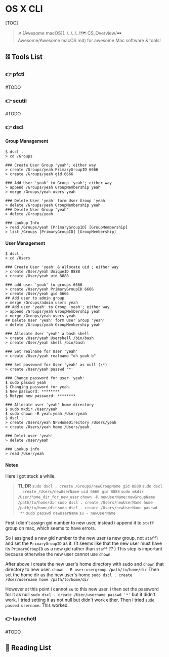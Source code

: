 # OS X CLI

[TOC]



> ↗ [Awesome macOS](../../../../🗺 CS_Overview/🕶️ Awesome/Awesome macOS.md) for awesome Mac software & tools! 



## ⛓️ Tools List
### 👉 pfctl

#TODO 




[mac下的iptables---pfctl]: https://www.jianshu.com/p/eefe3877650f


### 👉 scutil
#TODO 



### 👉 dscl
#### Group Management
```shell
$ dscl . 
> cd /Groups

### Create User Group 'yeah'; either way
> create /Groups/yeah PrimaryGroupID 6666
> create /Groups/yeah gid 6666

### Add User 'yeah' to Group 'yeah'; either way
> append /Groups/yeah GroupMembership yeah
> merge /Groups/yeah users yeah

### Delete User 'yeah' form User Group 'yeah'
> delete /Groups/yeah GroupMembership yeah
### Delete User Group 'yeah'
> delete /Groups/yeah

### Lookup Info
> read /Groups/yeah [PrimaryGroupID] [GroupMembership]
> list /Groups [PrimaryGroupID] [GroupMembership]
```

#### User Management
```shell
$ dscl . 
> cd /Users

### Create User 'yeah' & allocate uid ; either way
> create /User/yeah UniqueID 8888
> create /User/yeah uid 8888

### add user 'yeah' to groups 6666 
> create /User/yeah PrimaryGroupID 6666
> create /User/yeah gid 6666
## Add user to admin group
> merge /Groups/admin users yeah
## Add user 'yeah' to Group 'yeah'; either way
> append /Groups/yeah GroupMembership yeah
> merge /Groups/yeah users yeah
## Delete User 'yeah' form User Group 'yeah'
> delete /Groups/yeah GroupMembership yeah

### Allocate User 'yeah' a bash shell
> create /User/yeah Usershell /bin/bash
> create /User/yeah shell /bin/bash

### Set realname for User 'yeah'
> create /User/yeah realname "oh yeah b"

### Set password for User 'yeah' as null (\*)
> create /User/yeah passwd '*'

### Change password for user 'yeah'
$ sudo passwd yeah
$ Changing password for yeah.
$ New password: ********
$ Retype new password: ********

### Allocate user 'yeah' home directory
$ sudo mkdir /User/yeah
$ sudo chown -R yeah:yeah /User/yeah
$ dscl .
> create /Users/yeah NFSHomeDirectory /Users/yeah
> create /Users/yeah home /Users/yeah

### Delet user 'yeah'
> delete /User/yeah

### Lookup info
> read /User/yeah
```

#### Notes
Here i got stuck a while. 

> **TL;DR**
> `sudo dscl . create /Groups/newGroupName gid 8888`
> `sudo dscl . create /Users/newUserName uid 6666 gid 8888`
> `sudo mkdir /User/home_dir_for_new_user`
> `chown -R newUserName:newGroupName /path/to/home/dir`
> `sudo dscl . create /Users/newUserName home /path/to/home/dir`
> `sudo dscl . create /Users/newUserName passwd '*'`
> `sudo passwd newUserName`
> `su - newUserName`


First i didn't assign gid number to new user, instead i append it to `staff` group on mac, which seems to have errors. 

So i assigned a new gid number to the new user (a new group, not `staff`) and set the `PrimaryGroupID` as it. (It seems like that the new user must have its `PrimaryGroupID` as a new gid rather than `staff` ?? ) This step is important because otherwise the new user cannot use `chown`.

After above i create the new user's home directory with sudo and `chown` that directory to new user. `chown  -R user:usergroup /path/to/home/dir`
Then set the home dir as the new user's home `sudo dscl . create /User/username home /path/to/home/dir`

However at this point i cannot `su` to this new user. i then set the password for it as null `sudo dscl . create /User/username passwd '*'` but it didn't work. I tried setting it as not null but didn't work either. 
Then i tried `sudo passwd username`. This worked.



[【小技巧】macOS 下用 dscl 命令行管理用户 - tobrainto的文章 - 知乎]: https://zhuanlan.zhihu.com/p/380906865
[chown illegal group name]: https://stackoverflow.com/questions/15980675/chown-illegal-group-name-mac-os-x
[Why can't I use my newly created user with chown?]: https://superuser.com/questions/923524/why-cant-i-use-my-newly-created-user-with-chown


### 👉 launchctl
#TODO 




## 📝 Reading List
[常用汇编命令]:https://baijiahao.baidu.com/s?id=1607834244588924669&wfr=spider&for=pc
[查看网络状态]:https://www.cnblogs.com/Pagenny/p/9800123.html

